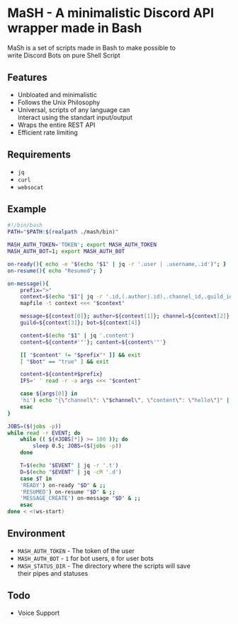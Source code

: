 # MaSH - A minimalistic Discord API wrapper made in Bash
MaSh is a set of scripts made in Bash to make possible to  
write Discord Bots on pure Shell Script

## Features
- Unbloated and minimalistic
- Follows the Unix Philosophy
- Universal, scripts of any language can   
interact using the standart input/output
- Wraps the entire REST API
- Efficient rate limiting

## Requirements
- `jq`
- `curl`
- `websocat`

## Example

```bash
#!/bin/bash
PATH="$PATH:$(realpath ./mash/bin)"

MASH_AUTH_TOKEN='TOKEN'; export MASH_AUTH_TOKEN
MASH_AUTH_BOT=1; export MASH_AUTH_BOT

on-ready(){ echo -e "$(echo "$1" | jq -r '.user | .username,.id')"; }
on-resume(){ echo "Resumed"; }

on-message(){
	prefix=">"
	context=$(echo "$1"| jq -r '.id,(.author|.id),.channel_id,.guild_id,(.author|.bot)')
	mapfile -t context <<< "$context"

	message=${context[0]}; author=${context[1]}; channel=${context[2]}
	guild=${context[3]}; bot=${context[4]}

	content=$(echo "$1" | jq '.content')
	content=${content#'"'}; content=${content%'"'}

	[[ "$content" != "$prefix"* ]] && exit
	[ "$bot" == "true" ] && exit

	content=${content#$prefix}
	IFS=' ' read -r -a args <<< "$content"

	case ${args[0]} in
	'hi') echo "{\"channel\": \"$channel\", \"content\": \"hello\"}" | message send >> /dev/null;;
	esac
}

JOBS=($(jobs -p))
while read -r EVENT; do
	while (( ${#JOBS[*]} >= 100 )); do
		sleep 0.5; JOBS=($(jobs -p))
	done

	T=$(echo "$EVENT" | jq -r '.t')
	D=$(echo "$EVENT" | jq -cM '.d')
	case $T in
	'READY') on-ready "$D" & ;;
	'RESUMED') on-resume "$D" & ;;
	'MESSAGE_CREATE') on-message "$D" & ;;
	esac
done < <(ws-start)
```

## Environment
- `MASH_AUTH_TOKEN` - The token of the user
- `MASH_AUTH_BOT` - `1` for bot users, `0` for user bots
- `MASH_STATUS_DIR` - The directory where the scripts will save  
their pipes and statuses

## Todo
- Voice Support
